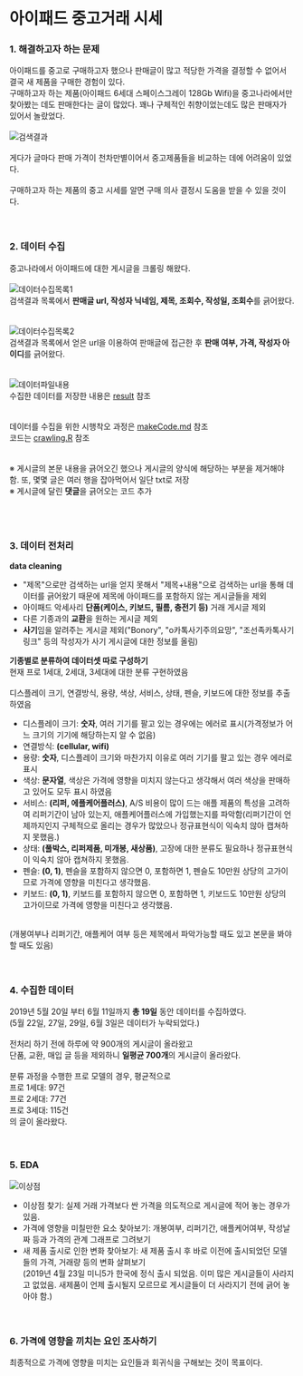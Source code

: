 # 아이패드 중고거래 시세
### 1. 해결하고자 하는 문제
아이패드를 중고로 구매하고자 했으나 판매글이 많고 적당한 가격을 결정할 수 없어서 결국 새 제품을 구매한 경험이 있다.  
구매하고자 하는 제품(아이패드 6세대 스페이스그레이 128Gb Wifi)을 중고나라에서만 찾아봤는 데도 판매한다는 글이 많았다.
꽤나 구체적인 취향이었는데도 많은 판매자가 있어서 놀랐었다.
<br><br>
![검색결과](./img/result.PNG)
<br><br>
게다가 글마다 판매 가격이 천차만별이어서 중고제품들을 비교하는 데에 어려움이 있었다.  
<br>
구매하고자 하는 제품의 중고 시세를 알면 구매 의사 결정시 도움을 받을 수 있을 것이다.
<br><br><br>
### 2. 데이터 수집
중고나라에서 아이패드에 대한 게시글을 크롤링 해왔다.  
<br>
![데이터수집목록1](./img/data1.png)
<br>
검색결과 목록에서 <strong>판매글 url, 작성자 닉네임, 제목, 조회수, 작성일, 조회수</strong>를 긁어왔다.
<br><br><br>
![데이터수집목록2](./img/data2.png)
<br>
검색결과 목록에서 얻은 url을 이용하여 판매글에 접근한 후 <strong>판매 여부, 가격, 작성자 아이디</strong>를 긁어왔다.
<br><br><br>
![데이터파일내용](./img/dataset.PNG)
<br>
수집한 데이터를 저장한 내용은 <a href="https://github.com/kim3412/Crawling/tree/master/result">result</a> 참조   
<br><br>
데이터를 수집을 위한 시행착오 과정은 <a href="https://github.com/kim3412/Crawling/blob/master/makeCode.md">makeCode.md</a> 참조   
코드는 <a href="https://github.com/kim3412/Crawling/blob/master/crawling.R">crawling.R</a> 참조  
<br><br>
※ 게시글의 본문 내용을 긁어오긴 했으나 게시글의 양식에 해당하는 부분을 제거해야 함. 또, 몇몇 글은 여러 행을 잡아먹어서 일단 txt로 저장  
※ 게시글에 달린 <strong>댓글</strong>을 긁어오는 코드 추가  
<br><br><br>
### 3. 데이터 전처리
<strong>data cleaning</strong>  
- "제목"으로만 검색하는 url을 얻지 못해서 "제목+내용"으로 검색하는 url을 통해 데이터를 긁어왔기 때문에 제목에 아이패드를 포함하지 않는 게시글들을 제외 
- 아이패드 악세사리 <strong>단품(케이스, 키보드, 필름, 충전기 등)</strong> 거래 게시글 제외  
- 다른 기종과의 <strong>교환</strong>을 원하는 게시글 제외  
- <strong>사기</strong>임을 알려주는 게시글 제외("Bonory", "o카톡사기주의요망", "조선족카톡사기링크" 등의 작성자가 사기 게시글에 대한 정보를 올림)  

<strong>기종별로 분류하여 데이터셋 따로 구성하기</strong>  
현재 프로 1세대, 2세대, 3세대에 대한 분류 구현하였음  
<br>
디스플레이 크기, 연결방식, 용량, 색상, 서비스, 상태, 펜슬, 키보드에 대한 정보를 추출하였음  
- 디스플레이 크기: <strong>숫자</strong>, 여러 기기를 팔고 있는 경우에는 에러로 표시(가격정보가 어느 크기의 기기에 해당하는지 알 수 없음)  
- 연결방식: <strong>(cellular, wifi)</strong>  
- 용량: <strong>숫자</strong>, 디스플레이 크기와 마찬가지 이유로 여러 기기를 팔고 있는 경우 에러로 표시  
- 색상: <strong>문자열</strong>, 색상은 가격에 영향을 미치지 않는다고 생각해서 여러 색상을 판매하고 있어도 모두 표시 하였음  
- 서비스: <strong>(리퍼, 에플케어플러스)</strong>, A/S 비용이 많이 드는 애플 제품의 특성을 고려하여 리퍼기간이 남아 있는지, 애플케어플러스에 가입했는지를 파악함(리퍼기간이 언제까지인지 구체적으로 올리는 경우가 많았으나 정규표현식이 익숙치 않아 캡쳐하지 못했음.)    
- 상태: <strong>(풀박스, 리퍼제품, 미개봉, 새상품)</strong>, 고장에 대한 분류도 필요하나 정규표현식이 익숙치 않아 캡쳐하지 못했음.  
- 펜슬: <strong>(0, 1)</strong>, 펜슬을 포함하지 않으면 0, 포함하면 1, 펜슬도 10만원 상당의 고가이므로 가격에 영향을 미친다고 생각했음.  
- 키보드: <strong>(0, 1)</strong>, 키보드를 포함하지 않으면 0, 포함하면 1, 키보드도 10만원 상당의 고가이므로 가격에 영향을 미친다고 생각했음.  
<br> 
(개봉여부나 리퍼기간, 애플케어 여부 등은 제목에서 파악가능할 때도 있고 본문을 봐야할 때도 있음) 
<br><br><br>

### 4. 수집한 데이터
2019년 5월 20일 부터 6월 11일까지 <strong>총 19일</strong> 동안 데이터를 수집하였다.  
(5월 22일, 27일, 29일, 6월 3일은 데이터가 누락되었다.)  
<br>
전처리 하기 전에 하루에 약 900개의 게시글이 올라왔고  
단품, 교환, 매입 글 등을 제외하니 <strong>일평균 700개</strong>의 게시글이 올라왔다.  
<br>
분류 과정을 수행한 프로 모델의 경우, 평균적으로   
프로 1세대: 97건  
프로 2세대: 77건  
프로 3세대: 115건  
의 글이 올라왔다.
<br><br><br>
### 5. EDA
![이상점](./img/outlier.png)
<br>
- 이상점 찾기: 실제 거래 가격보다 싼 가격을 의도적으로 게시글에 적어 놓는 경우가 있음.  
- 가격에 영향을 미칠만한 요소 찾아보기: 개봉여부, 리퍼기간, 애플케어여부, 작성날짜 등과 가격의 관계 그래프로 그려보기  
- 새 제품 출시로 인한 변화 찾아보기: 새 제품 출시 후 바로 이전에 출시되었던 모델들의 가격, 거래량 등의 변화 살펴보기  
(2019년 4월 23일 미니5가 한국에 정식 출시 되었음. 이미 많은 게시글들이 사라지고 없었음. 새제품이 언제 출시될지 모르므로 게시글들이 더 사라지기 전에 긁어 놓아야 함.)
<br><br><br>
### 6. 가격에 영향을 끼치는 요인 조사하기
최종적으로 가격에 영향을 미치는 요인들과 회귀식을 구해보는 것이 목표이다.
